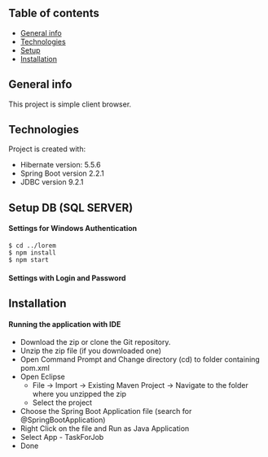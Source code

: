 ## Table of contents
* [General info](#general-info)
* [Technologies](#technologies)
* [Setup](#Setup)
* [Installation](#Installation)

## General info
This project is simple client browser.
	
## Technologies
Project is created with:
* Hibernate version: 5.5.6
* Spring Boot version 2.2.1
* JDBC version 9.2.1
	
## Setup DB (SQL SERVER)
#### Settings for Windows Authentication
  
  ```
$ cd ../lorem
$ npm install
$ npm start
```
#### Settings with Login and Password

## Installation
#### Running the application with IDE

* 	Download the zip or clone the Git repository.
* 	Unzip the zip file (if you downloaded one)
* 	Open Command Prompt and Change directory (cd) to folder containing pom.xml
* 	Open Eclipse
	* File -> Import -> Existing Maven Project -> Navigate to the folder where you unzipped the zip
	* Select the project
* 	Choose the Spring Boot Application file (search for @SpringBootApplication)
* 	Right Click on the file and Run as Java Application
* 	Select App - TaskForJob
* 	Done



